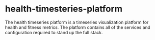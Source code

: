 # health-timesteries-platform
The health timeseries platform is a timeseries visualization platform for health and fitness metrics. The platform contains all of the services and configuration required to stand up the full stack.
